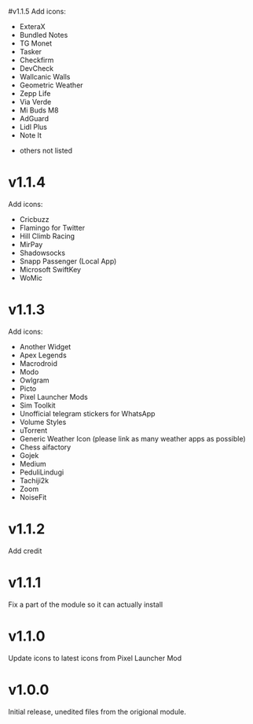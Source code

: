 #v1.1.5
Add icons:
* ExteraX
* Bundled Notes
* TG Monet
* Tasker
* Checkfirm
* DevCheck
* Wallcanic Walls
* Geometric Weather
* Zepp Life
* Via Verde
* Mi Buds M8
* AdGuard
* Lidl Plus
* Note It
+ others not listed

# v1.1.4
Add icons:
* Cricbuzz
* Flamingo for Twitter
* Hill Climb Racing
* MirPay
* Shadowsocks
* Snapp Passenger (Local App)
* Microsoft SwiftKey
* WoMic

# v1.1.3
Add icons:
* Another Widget
* Apex Legends
* Macrodroid
* Modo
* Owlgram
* Picto
* Pixel Launcher Mods
* Sim Toolkit
* Unofficial telegram stickers for WhatsApp
* Volume Styles
* uTorrent
* Generic Weather Icon (please link as many weather apps as possible)
* Chess aifactory
* Gojek
* Medium
* PeduliLindugi
* Tachiji2k
* Zoom
* NoiseFit

# v1.1.2

Add credit

# v1.1.1
Fix a part of the module so it can actually install

# v1.1.0
Update icons to latest icons from Pixel Launcher Mod

# v1.0.0
Initial release, unedited files from the origional module.
